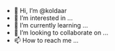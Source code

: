 - 👋 Hi, I’m @koldaar
- 👀 I’m interested in ...
- 🌱 I’m currently learning ...
- 💞️ I’m looking to collaborate on ...
- 📫 How to reach me ...

<!---
koldaar/koldaar is a ✨ special ✨ repository because its `README.md` (this file) appears on your GitHub profile.
You can click the Preview link to take a look at your changes.
--->
